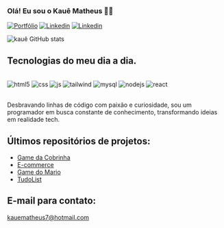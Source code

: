 
### Olá! Eu sou o Kauê Matheus 🤙🏿

[![Portfólio](https://img.shields.io/website-up-down-green-red/http/monip.org.svg)](https://kauemtaheus.github.io/Portfolio2/arquivos/index.html)
[![Linkedin](https://img.shields.io/badge/LinkedIn-0077B5?style=for-the-badge&logo=linkedin&logoColor=white)](https://www.linkedin.com/in/kaue-matheus-ferreira-6084b01b3/)
[![Linkedin](https://img.shields.io/badge/LinkedIn-0077B5?style=for-the-badge&logo=linkedin&logoColor=white)](https://www.linkedin.com/in/kaue-matheus-ferreira-6084b01b3/)


![kauê GitHub stats](https://github-readme-stats.vercel.app/api?username=KaueMtaheus&show_icons=true&theme=dracula)

## Tecnologias do meu dia a dia.

<div style="display: inline_block"><br/>
    <img alin="center" alt="html5" src="https://img.shields.io/badge/HTML5-E34F26?style=for-the-badge&logo=html5&logoColor=white" />
    <img alin="center" alt="css" src="https://img.shields.io/badge/CSS3-1572B6?style=for-the-badge&logo=css3&logoColor=white" />
    <img alin="center" alt="js" src="https://img.shields.io/badge/JavaScript-F7DF1E?style=for-the-badge&logo=javascript&logoColor=black" />
    <img alin="center" alt="tailwind" src="https://img.shields.io/badge/Tailwind_CSS-38B2AC?style=for-the-badge&logo=tailwind-css&logoColor=white" />
    <img alin="center" alt="mysql" src="https://img.shields.io/badge/Bootstrap-563D7C?style=for-the-badge&logo=bootstrap&logoColor=white" />
    <img alin="center" alt="nodejs" src="https://img.shields.io/badge/Node.js-43853D?style=for-the-badge&logo=node.js&logoColor=white" />
    <img alin="center" alt="react" src="	https://img.shields.io/badge/React-20232A?style=for-the-badge&logo=react&logoColor=61DAFB" />
</div><br/>

Desbravando linhas de código com paixão e curiosidade, sou um programador em busca constante de conhecimento, transformando ideias em realidade tech.

## Últimos repositórios de projetos: 
- [Game da Cobrinha](https://github.com/KaueMtaheus/snake)<br/>
- [E-commerce](https://github.com/KaueMtaheus/ecommerce)<br/>
- [Game do Mario](https://github.com/KaueMtaheus/jogo)<br/>
- [TudoList](https://github.com/KaueMtaheus/todolist)<br/>

## E-mail para contato:

kauematheus7@hotmail.com
